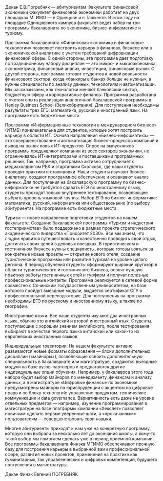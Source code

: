 Декан Е.В.Погребняк — абитуриентам Факультета финансовой экономики
Факультет финансовой экономики работает на двух площадках МГИМО — в Одинцове и в Ташкенте. В этом году на площадке Одинцовского кампуса факультет ведет набор на три программы бакалавриата по экономике, бизнес-информатике и туризму.

Программа бакалавриата «Финансовая экономика и финансовые технологии» позволяет построить карьеру в финансах, бизнесе или в экономической аналитике с учетом требований цифровизации финансовой сферы. С одной стороны, эта программа дает подготовку по традиционному набору дисциплин — это микро- и макроэкономика, эконометрика, финансовый анализ, инвестиции, финансовые рынки. С другой стороны, программа готовит студентов к новой реальности финансового сектора, когда «банкиры в банках больше не нужны», а нужны специалисты по анализу данных, технологиям и автоматизации. Мы рассказываем, как технологии меняют банковский сектор, бюджетную сферу и корпоративные финансы. Программа разработана с учетом опыта реализации аналогичной бакалаврской программы в Henley Business School (Великобритания). Для поступления необходимы результаты трех ЕГЭ: математика, русский и иностранный язык. На программе есть бюджетные места.

Программа «Информационные технологии в международном бизнесе» (ИТМБ) привлекательна для студентов, которые хотят построить карьеру в области ИТ. Основа направления «Бизнес-информатика» — это совершенствование и автоматизация бизнес-процессов компаний и вывод на рынок новых ИТ-продуктов. Спрос на выпускников программы предъявляют компании из всех секторов экономики, не ограничиваясь ИТ-интеграторами и поставщиками программных решений. Так, например, программа активно сотрудничает с медиахолдингом РБК и стартапами Сколково, где наши студенты проходят практики и стажировки. Наши студенты изучают бизнес-аналитику, создают программное обеспечение и осваивают анализ данных. Для поступления на бакалаврскую программу по бизнес-информатике не требуется сдавать ЕГЭ по иностранному языку, студенты проходят только внутреннее тестирование, позволяющее выбрать уровень языковой группы. Набор ЕГЭ по бизнес-информатике: математика, русский, информатика или обществознание (по выбору абитуриента). На программе есть бюджетные места.

Туризм — новое направление подготовки студентов на нашем факультете. Создание бакалаврской программы «Туризм и индустрия гостеприимства» было поддержано в рамках проекта стратегического академического лидерства «Приоритет 2030». Все мы знаем, что людям нравится путешествовать и качественно проводить свой отдых, достигать своих целей в деловых поездках. В туристическом и гостиничном бизнесе нужны специалисты, которые готовы взяться за конкретные новые проекты — открытие нового отеля, создание туристической программы или развитие туризма на уровне целого региона. В период обучения студенты сформируют широкий кругозор в области туристического и гостиничного бизнеса, освоят лучшую практику работы гостиничных сетей и турфирм и получат полезные профессиональные контакты. Программа реализуется в сетевой форме совместно с Сочинским государственным университетом, на базе которого пройдут выездные модули, выдается сертификат СГУ о профессиональной переподготовке. Для поступления на программу необходимы ЕГЭ по русскому и иностранному языку, а также по географии.

Иностранные языки. Все наши студенты изучают два иностранных языка, обычно это английский и второй иностранный язык. Студенты, поступающие с хорошим знанием английского, после тестирования выбирают в качестве первого языка китайский или какой-то из европейских иностранных языков.

Индивидуальные траектории. На нашем факультете активно развиваются новые форматы образования — блоки дополнительных дисциплин («майноры»), позволяющие освоить дополнительную специальность в бакалавриате или магистратуре, создаются выездные модули на базе вузов-партнеров и предлагаются другие индивидуальные опции обучения. Например, у бакалавров этого года набора будет выбор майноров по менеджменту, финансам и анализу данных, а в магистратуре «Цифровые финансы» по экономике предусмотрены майноры по юриспруденции c акцентом на цифровое право и по блоку технологий: управление продуктом, технические коммуникации и data governance. Вариативность есть даже на уровне отдельных предметов — например, изучение программирования в магистратуре на базе платформы компании «Хекслет» позволяет новичкам сделать первые уверенные шаги, а «прокачанным» пользователям — совершенствовать свои навыки.

Многие абитуриенты приходят к нам уже на конкретную программу, которую они выбрали за несколько лет до окончания школы, а кому-то такой выбор мы помогаем сделать уже в период приемной кампании. Все программы бакалавриата Финэка МГИМО обеспечивают прочную базу для построения карьеры в выбранной вами профессиональной сфере, развития новых проектов, применения на практике как гуманитарных, так управленческих и цифровых компетенций, будущего поступления в магистратуры.

Декан Финэк Евгений ПОГРЕБНЯК